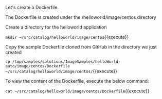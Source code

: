 
Let's create a Dockerfile. 

The Dockerfile is created under the /helloworld/image/centos directory

Create a directory for the helloworld application

`mkdir ~/src/catalog/helloworld/image/centos`{{execute}}

Copy the sample Dockerfile cloned from GitHub in the directory we just created

`cp /tmp/samples/solutions/ImageSamples/helloWorld-auto/image/centos/Dockerfile  ~/src/catalog/helloworld/image/centos/`{{execute}}

To view the content of the Dockerfile, execute the below command:

`cat ~/src/catalog/helloworld/image/centos/Dockerfile`{{execute}}

